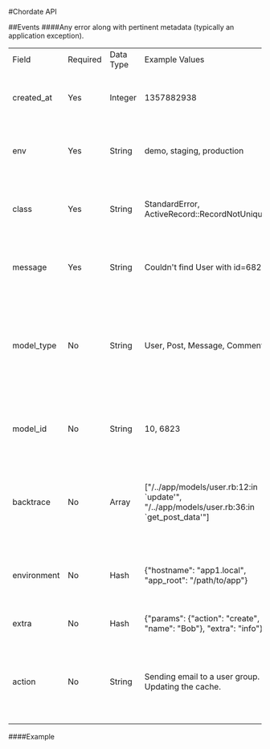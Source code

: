 #Chordate API

##Events
####Any error along with pertinent metadata (typically an application exception).

<table>
  <tr>
    <td>Field</td>
    <td>Required</td>
    <td>Data Type</td>
    <td>Example Values</td>
    <td>Description</td>
  </tr>
  <tr>
    <td>created_at</td>
    <td>Yes</td>
    <td>Integer</td>
    <td>1357882938</td>
    <td>Time timestamp of when the culprit was generated</td>
  </tr>
  <tr>
    <td>env</td>
    <td>Yes</td>
    <td>String</td>
    <td>demo, staging, production</td>
    <td>The environment where the error occurred</td>
  </tr>
  <tr>
    <td>class</td>
    <td>Yes</td>
    <td>String</td>
    <td>StandardError, ActiveRecord::RecordNotUnique</td>
    <td>Typically the class of the error. Errors are grouped by class</td>
  </tr>
  <tr>
    <td>message</td>
    <td>Yes</td>
    <td>String</td>
    <td>Couldn't find User with id=6823</td>
    <td>The message associated with the error</td>
  </tr>
  <tr>
    <td>model_type</td>
    <td>No</td>
    <td>String</td>
    <td>User, Post, Message, Comment</td>
    <td>A model class that is relevant to the error: eg. when a background task is processing a certain record</td>
  </tr>
  <tr>
    <td>model_id</td>
    <td>No</td>
    <td>String</td>
    <td>10, 6823</td>
    <td>The id of model_type class that was relevant to the error</td>
  </tr>
  <tr>
    <td>backtrace</td>
    <td>No</td>
    <td>Array</td>
    <td>["/../app/models/user.rb:12:in `update'", "/../app/models/user.rb:36:in `get_post_data'"]</td>
    <td>The backtrace associated with the error (Maximum length of 25)</td>
  </tr>
  <tr>
    <td>environment</td>
    <td>No</td>
    <td>Hash</td>
    <td>{"hostname": "app1.local", "app_root": "/path/to/app"}</td>
    <td>The full environment with hostname, app root, etc</td>
  </tr>
  <tr>
    <td>extra</td>
    <td>No</td>
    <td>Hash</td>
    <td>{"params": {"action": "create", "name": "Bob"}, "extra": "info"}</td>
    <td>Any and all extra information</td>
  </tr>
  <tr>
    <td>action</td>
    <td>No</td>
    <td>String</td>
    <td>Sending email to a user group. Updating the cache.</td>
    <td>A human readable description of what was what was going on when erroring</td>
  </tr>
</table>

####Example

